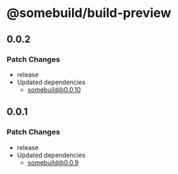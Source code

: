 # @somebuild/build-preview

## 0.0.2

### Patch Changes

- release
- Updated dependencies
  - somebuild@0.0.10

## 0.0.1

### Patch Changes

- release
- Updated dependencies
  - somebuild@0.0.9
